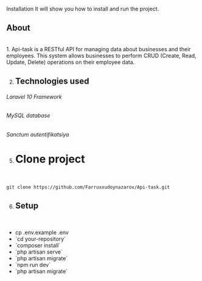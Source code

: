 
Installation
It will show you how to install and run the project. <br>
<h2>About</h2><br>
1. Api-task is a RESTful API for managing data about businesses and their employees. This system allows businesses to perform CRUD (Create, Read, Update, Delete) operations on their employee data.

2. <h2>Technologies used</h2>

 <h6>Laravel 10 Framework</h6>
 <h6>MySQL database</h6>
 <h6>Sanctum autentifikatsiya</h6>





5. <h1>Clone project</h1> <br>
`git clone https://github.com/Farruxxudoynazarov/Api-task.git`

6. <h2>Setup</h2><br>
<ul>
    <li>cp .env.example .env</li>
    <li>`cd your-repository`</li>
    <li>`composer install`</li>
    <li>`php artisan serve`</li>
    <li>`php artisan migrate`</li>
    <li>`npm run dev`</li>
    <li>`php artisan migrate`</li>
</ul>


